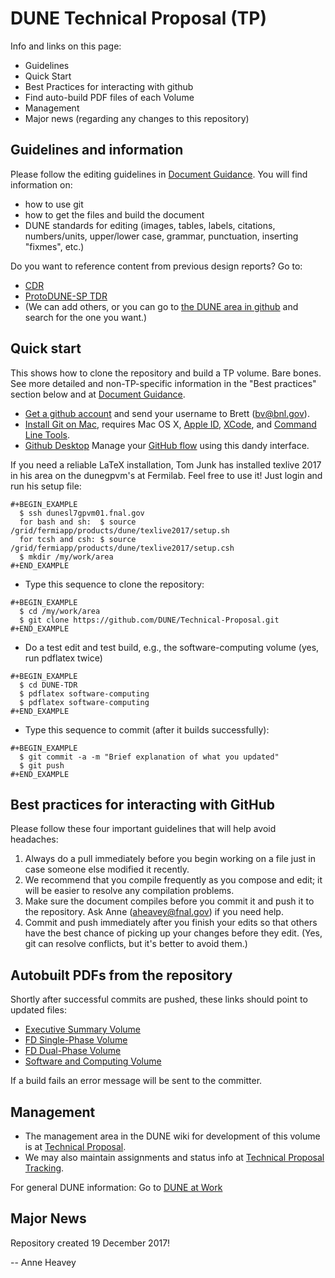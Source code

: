 # DUNE Technical Proposal (TP)
Info and links on this page:

* Guidelines
* Quick Start
* Best Practices for interacting with github
* Find auto-build PDF files of each Volume
* Management
* Major news (regarding any changes to this repository)

## Guidelines and information

Please follow the editing guidelines in [Document Guidance](https://github.com/DUNE/document-guidance). You will find information on:
* how to use git
* how to get the files and build the document
* DUNE standards for editing (images, tables, labels, citations, numbers/units, upper/lower case, grammar, punctuation, inserting "fixmes", etc.)

Do you want to reference content from previous design reports? Go to: 

* [CDR](https://github.com/DUNE/cdr)
* [ProtoDUNE-SP TDR](https://github.com/DUNE/protodune-tdr)
* (We can add others, or you can go to [the DUNE area in github](https://github.com/DUNE) and search for the one you want.)

## Quick start
This shows how to clone the repository and build a TP volume. Bare bones. See more detailed and non-TP-specific information in the "Best practices" section below and at [Document Guidance](https://github.com/DUNE/document-guidance).

-  [Get a github account](https://help.github.com/articles/signing-up-for-a-new-github-account) and send your username to Brett (bv@bnl.gov).
-  [Install Git on Mac](https://github.com/DUNE/document-guidance/blob/master/install-git-on-mac.org), requires Mac OS X, [Apple ID](https://appleid.apple.com), [XCode](https://developer.apple.com/xcode/downloads), and [Command Line Tools](https://developer.apple.com/download/more/).
-  [Github Desktop](https://desktop.github.com/) Manage your [GitHub flow](https://guides.github.com/introduction/flow/) using this dandy interface. 

If you need a reliable LaTeX installation, Tom Junk has installed texlive 2017 in his area on the dunegpvm's at Fermilab. Feel free to use it! Just login and run his setup file:

```
#+BEGIN_EXAMPLE
  $ ssh dunesl7gpvm01.fnal.gov  
  for bash and sh:  $ source /grid/fermiapp/products/dune/texlive2017/setup.sh
  for tcsh and csh: $ source /grid/fermiapp/products/dune/texlive2017/setup.csh
  $ mkdir /my/work/area
#+END_EXAMPLE
```


 
- Type this sequence to clone the repository:
```
#+BEGIN_EXAMPLE
  $ cd /my/work/area
  $ git clone https://github.com/DUNE/Technical-Proposal.git
#+END_EXAMPLE
```
 
- Do a test edit and test build, e.g., the software-computing volume (yes, run pdflatex twice)
```
#+BEGIN_EXAMPLE
  $ cd DUNE-TDR
  $ pdflatex software-computing
  $ pdflatex software-computing
#+END_EXAMPLE
```
 
- Type this sequence to commit (after it builds successfully):
```
#+BEGIN_EXAMPLE
  $ git commit -a -m "Brief explanation of what you updated"
  $ git push
#+END_EXAMPLE
```


## Best practices for interacting with GitHub
Please follow these four important guidelines that will help avoid headaches:

1. Always do a pull immediately before you begin working on a file just in case someone else modified it recently.
2. We recommend that you compile frequently as you compose and edit; it will be easier to resolve any compilation problems.
3. Make sure the document compiles before you commit it and push it to the repository. Ask Anne (aheavey@fnal.gov) if you need help.
4. Commit and push immediately after you finish your edits so that others have the best chance of picking up your changes before they edit.  (Yes, git can resolve conflicts, but it's better to avoid them.)

## Autobuilt PDFs from the repository

Shortly after successful commits are pushed, these links should point to updated files:  

* [Executive Summary Volume](https://dune.bnl.gov/docs/technical-proposal/executive-summary.pdf)
* [FD Single-Phase Volume](https://dune.bnl.gov/docs/technical-proposal/far-detector-single-phase.pdf)
* [FD Dual-Phase Volume](https://dune.bnl.gov/docs/technical-proposal/far-detector-dual-phase.pdf)
* [Software and Computing Volume](https://dune.bnl.gov/docs/technical-proposal/software-computing.pdf)

If a build fails an error message will be sent to the committer.



## Management

* The management area in the DUNE wiki for development of this volume is at [Technical Proposal](https://wiki.dunescience.org/wiki/Technical_Proposal).
* We may also maintain assignments and status info at [Technical Proposal Tracking](https://wiki.dunescience.org/wiki/Technical_Proposal_Tracking).

For general DUNE information: Go to [DUNE at Work](https://web.fnal.gov/collaboration/DUNE/SitePages/home.aspx)


## Major News
Repository created 19 December 2017!

-- Anne Heavey

